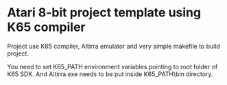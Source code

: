 # Atari 8-bit project template using K65 compiler

Project use K65 compiler, Altirra emulator and very simple makefile to build project. 

You need to set K65_PATH environment variables pointing to root folder of K65 SDK. And Altirra.exe needs to be put inside K65_PATH\bin directory.


